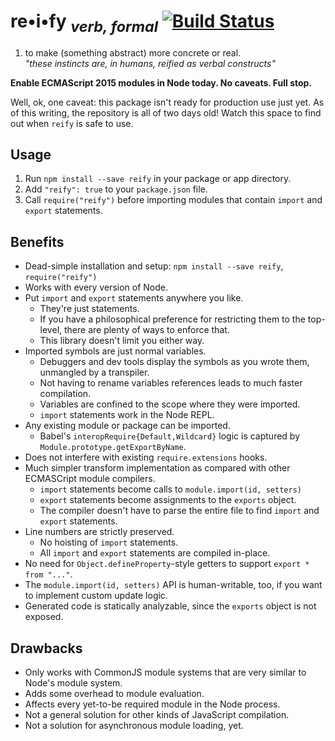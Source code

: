 # re•i•fy <sub>_verb, formal_</sub> [![Build Status](https://travis-ci.org/benjamn/reify.svg?branch=master)](https://travis-ci.org/benjamn/reify)

1. to make (something abstract) more concrete or real.<br>
   _"these instincts are, in humans, reified as verbal constructs"_

**Enable ECMAScript 2015 modules in Node today. No caveats. Full stop.**

Well, ok, one caveat: this package isn't ready for production use just yet. As of this writing, the repository is all of two days old! Watch this space to find out when `reify` is safe to use.

Usage
---

1. Run `npm install --save reify` in your package or app directory.
2. Add `"reify": true` to your `package.json` file.
3. Call `require("reify")` before importing modules that contain `import` and `export` statements.

Benefits
---
* Dead-simple installation and setup: `npm install --save reify`, `require("reify")`
* Works with every version of Node.
* Put `import` and `export` statements anywhere you like.
  * They're just statements.
  * If you have a philosophical preference for restricting them to the top-level, there are plenty of ways to enforce that.
  * This library doesn't limit you either way.
* Imported symbols are just normal variables.
  * Debuggers and dev tools display the symbols as you wrote them, unmangled by a transpiler.
  * Not having to rename variables references leads to much faster compilation.
  * Variables are confined to the scope where they were imported.
  * `import` statements work in the Node REPL.
* Any existing module or package can be imported.
  * Babel's `interopRequire{Default,Wildcard}` logic is captured by `Module.prototype.getExportByName`.
* Does not interfere with existing `require.extensions` hooks.
* Much simpler transform implementation as compared with other ECMASCript module compilers.
  * `import` statements become calls to `module.import(id, setters)`
  * `export` statements become assignments to the `exports` object.
  * The compiler doesn't have to parse the entire file to find `import` and `export` statements.
* Line numbers are strictly preserved.
  * No hoisting of `import` statements.
  * All `import` and `export` statements are compiled in-place.
* No need for `Object.defineProperty`-style getters to support `export * from "..."`.
* The `module.import(id, setters)` API is human-writable, too, if you want to implement custom update logic.
* Generated code is statically analyzable, since the `exports` object is not exposed.

Drawbacks
---
* Only works with CommonJS module systems that are very similar to Node's module system.
* Adds some overhead to module evaluation.
* Affects every yet-to-be required module in the Node process.
* Not a general solution for other kinds of JavaScript compilation.
* Not a solution for asynchronous module loading, yet.
